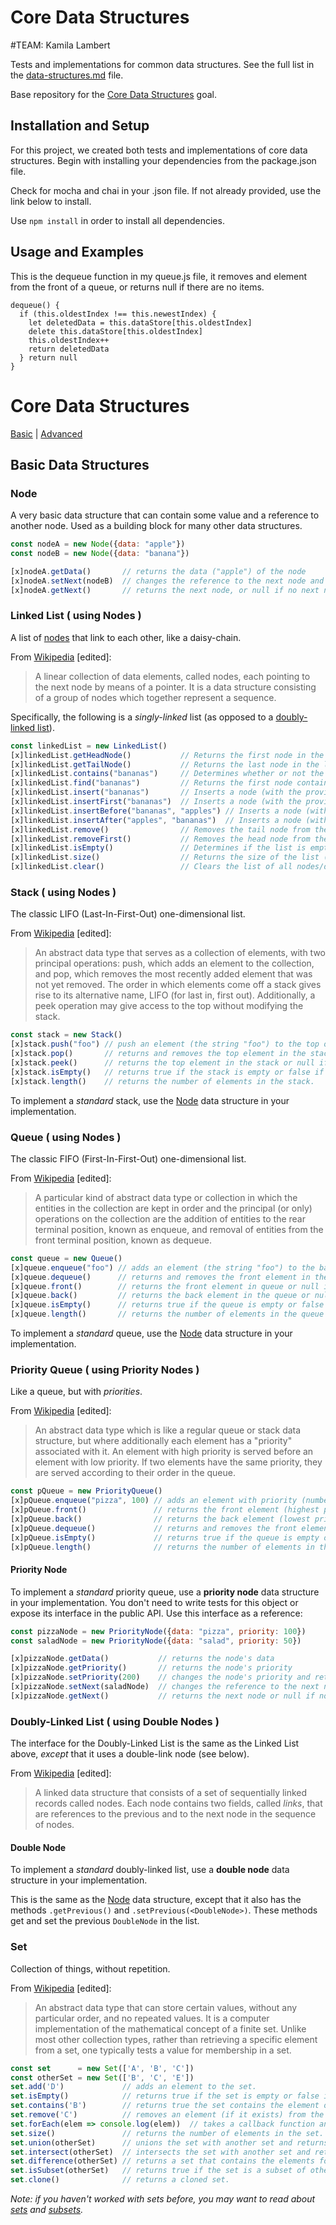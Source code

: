 # Core Data Structures
#TEAM: Kamila Lambert

Tests and implementations for common data structures. See the full list in the [data-structures.md](data-structures.md) file.

Base repository for the [Core Data Structures](http://jsdev.learnersguild.org/goals/128) goal.

## Installation and Setup 

For this project, we created both tests and implementations of core data structures. Begin with installing your dependencies from the package.json file.

Check for mocha and chai in your .json file. If not already provided, use the link below to install.

[jsdoc]: http://usejsdoc.org/
[npm]: https://www.npmjs.com/
[npm-documentation]: https://www.npmjs.com/package/documentation
[babel]: https://babeljs.io/blog/2015/10/31/setting-up-babel-6
[mocha]: https://semaphoreci.com/community/tutorials/getting-started-with-node-js-and-mocha

Use `npm install` in order to install all dependencies.

## Usage and Examples

This is the dequeue function in my queue.js file, it removes and element from the front of a queue, or returns null if there are no items.

```
dequeue() {
  if (this.oldestIndex !== this.newestIndex) {
    let deletedData = this.dataStore[this.oldestIndex]
    delete this.dataStore[this.oldestIndex]
    this.oldestIndex++
    return deletedData
  } return null
}
```

# Core Data Structures

[Basic](#basic-data-structures) | [Advanced](#advanced-data-structures)

## Basic Data Structures

### Node

A very basic data structure that can contain some value and a reference to another node. Used as a building block for many other data structures.

```javascript
const nodeA = new Node({data: "apple"})
const nodeB = new Node({data: "banana"})

[x]nodeA.getData()       // returns the data ("apple") of the node
[x]nodeA.setNext(nodeB)  // changes the reference to the next node and returns the original node
[x]nodeA.getNext()       // returns the next node, or null if no next node
```

### Linked List ( using Nodes )

A list of [nodes](#node) that link to each other, like a daisy-chain.

From [Wikipedia](https://en.wikipedia.org/wiki/Linked_list) [edited]:

> A linear collection of data elements, called nodes, each pointing to the next node by means of a pointer. It is a data structure consisting of a group of nodes which together represent a sequence.

Specifically, the following is a _singly-linked_ list (as opposed to a [doubly-linked list](#doubly-linked-list-using-double-nodes)).

```javascript
const linkedList = new LinkedList()
[x]linkedList.getHeadNode()           // Returns the first node in the list
[x]linkedList.getTailNode()           // Returns the last node in the list
[x]linkedList.contains("bananas")     // Determines whether or not the list contains the provided data
[x]linkedList.find("bananas")         // Returns the first node containing the provided data, or -1 if not found
[x]linkedList.insert("bananas")       // Inserts a node (with the provided data) to the tail of the list
[x]linkedList.insertFirst("bananas")  // Inserts a node (with the provided data) to the head of the list
[x]linkedList.insertBefore("bananas", "apples") // Inserts a node (with data "apples") before the first node containing "bananas"
[x]linkedList.insertAfter("apples", "bananas")  // Inserts a node (with data "bananas") after the first node containing "apples"
[x]linkedList.remove()                // Removes the tail node from the list
[x]linkedList.removeFirst()           // Removes the head node from the list
[x]linkedList.isEmpty()               // Determines if the list is empty or not
[x]linkedList.size()                  // Returns the size of the list (number of nodes)
[x]linkedList.clear()                 // Clears the list of all nodes/data
```

### Stack ( using Nodes )

The classic LIFO (Last-In-First-Out) one-dimensional list.

From [Wikipedia](https://en.wikipedia.org/wiki/Stack_(abstract_data_type)) [edited]:

> An abstract data type that serves as a collection of elements, with two principal operations: push, which adds an element to the collection, and pop, which removes the most recently added element that was not yet removed. The order in which elements come off a stack gives rise to its alternative name, LIFO (for last in, first out). Additionally, a peek operation may give access to the top without modifying the stack.

```javascript
const stack = new Stack()
[x]stack.push("foo") // push an element (the string "foo") to the top of the stack.
[x]stack.pop()       // returns and removes the top element in the stack or null if the stack is empty.
[x]stack.peek()      // returns the top element in the stack or null if the stack is empty.
[x]stack.isEmpty()   // returns true if the stack is empty or false if not.
[x]stack.length()    // returns the number of elements in the stack.
```

To implement a _standard_ stack, use the [Node](#node) data structure in your implementation.

### Queue ( using Nodes )

The classic FIFO (First-In-First-Out) one-dimensional list.

From [Wikipedia](https://en.wikipedia.org/wiki/Queue_(abstract_data_type)) [edited]:

> A particular kind of abstract data type or collection in which the entities in the collection are kept in order and the principal (or only) operations on the collection are the addition of entities to the rear terminal position, known as enqueue, and removal of entities from the front terminal position, known as dequeue.

```javascript
const queue = new Queue()
[x]queue.enqueue("foo") // adds an element (the string "foo") to the back of the queue.
[x]queue.dequeue()      // returns and removes the front element in the queue or null if the queue is empty.
[x]queue.front()        // returns the front element in queue or null if the queue is empty.
[x]queue.back()         // returns the back element in the queue or null if the queue is empty.
[x]queue.isEmpty()      // returns true if the queue is empty or false if not.
[x]queue.length()       // returns the number of elements in the queue
```

To implement a _standard_ queue, use the [Node](#node) data structure in your implementation.

### Priority Queue ( using Priority Nodes )

Like a queue, but with _priorities_.

From [Wikipedia](https://en.wikipedia.org/wiki/Priority_queue) [edited]:

> An abstract data type which is like a regular queue or stack data structure, but where additionally each element has a "priority" associated with it. An element with high priority is served before an element with low priority. If two elements have the same priority, they are served according to their order in the queue.

```javascript
const pQueue = new PriorityQueue()
[x]pQueue.enqueue("pizza", 100) // adds an element with priority (number) to the back of the queue.
[x]pQueue.front()               // returns the front element (highest priority) in the queue or null if the queue is empty.
[x]pQueue.back()                // returns the back element (lowest priority) in the queue or null if the queue is empty.
[x]pQueue.dequeue()             // returns and removes the front element (highest priority) in the queue or null if the queue is empty.
[x]pQueue.isEmpty()             // returns true if the queue is empty or false if not.
[x]pQueue.length()              // returns the number of elements in the queue.
```

#### Priority Node

To implement a _standard_ priority queue, use a **priority node** data structure in your implementation. You don't need to write tests for this object or expose its interface in the public API. Use this interface as a reference:

```javascript
const pizzaNode = new PriorityNode({data: "pizza", priority: 100})
const saladNode = new PriorityNode({data: "salad", priority: 50})

[x]pizzaNode.getData()           // returns the node's data
[x]pizzaNode.getPriority()       // returns the node's priority
[x]pizzaNode.setPriority(200)    // changes the node's priority and returns the node
[x]pizzaNode.setNext(saladNode)  // changes the reference to the next node and returns the original node
[x]pizzaNode.getNext()           // returns the next node or null if none
```

### Doubly-Linked List ( using Double Nodes )

The interface for the Doubly-Linked List is the same as the Linked List above, _except_ that it uses a double-link node (see below).

From [Wikipedia](https://en.wikipedia.org/wiki/Doubly_linked_list) [edited]:

> A linked data structure that consists of a set of sequentially linked records called nodes. Each node contains two fields, called _links_, that are references to the previous and to the next node in the sequence of nodes.

#### Double Node

To implement a _standard_ doubly-linked list, use a **double node** data structure in your implementation.

This is the same as the [Node](#node) data structure, except that it also has the methods `.getPrevious()` and `.setPrevious(<DoubleNode>)`. These methods get and set the previous `DoubleNode` in the list.

### Set

Collection of things, without repetition.

From [Wikipedia](https://en.wikipedia.org/wiki/Set_(abstract_data_type)) [edited]:

> An abstract data type that can store certain values, without any particular order, and no repeated values. It is a computer implementation of the mathematical concept of a finite set. Unlike most other collection types, rather than retrieving a specific element from a set, one typically tests a value for membership in a set.

```javascript
const set      = new Set(['A', 'B', 'C'])
const otherSet = new Set(['B', 'C', 'E'])
set.add('D')             // adds an element to the set.
set.isEmpty()            // returns true if the set is empty or false if not.
set.contains('B')        // returns true the set contains the element or false if not.
set.remove('C')          // removes an element (if it exists) from the set.
set.forEach(elem => console.log(elem))  // takes a callback function and passes it each element in sequence.
set.size()               // returns the number of elements in the set.
set.union(otherSet)      // unions the set with another set and returns the resulting set.
set.intersect(otherSet)  // intersects the set with another set and returns the resulting set.
set.difference(otherSet) // returns a set that contains the elements found in the set but not in otherSet.
set.isSubset(otherSet)   // returns true if the set is a subset of otherSet or false if not.
set.clone()              // returns a cloned set.
```

_Note: if you haven't worked with sets before, you may want to read about [sets](https://www.mathsisfun.com/sets/sets-introduction.html) and [subsets](https://www.mathsisfun.com/activity/subsets.html)._
